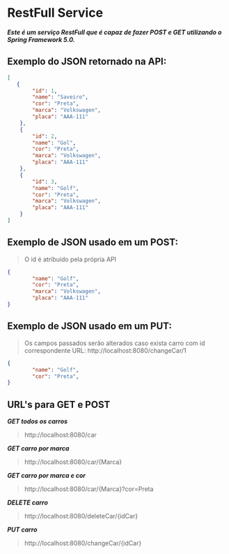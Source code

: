 # RestFull Service

***Este é um serviço RestFull que é capaz de fazer POST e GET utilizando o Spring Framework 5.0.***

## Exemplo do JSON retornado na API:
```json
[
   {
        "id": 1,
        "name": "Saveiro",
        "cor": "Preta",
        "marca": "Volkswagen",
        "placa": "AAA-111"
    },
    {
        "id": 2,
        "name": "Gol",
        "cor": "Preta",
        "marca": "Volkswagen",
        "placa": "AAA-111"
    },
    {
        "id": 3,
        "name": "Golf",
        "cor": "Preta",
        "marca": "Volkswagen",
        "placa": "AAA-111"
    }
]
```

## Exemplo de JSON usado em um POST:
> O id é atribuido pela própria API
```json
{
        "name": "Golf",
        "cor": "Preta",
        "marca": "Volkswagen",
        "placa": "AAA-111"
}

```

## Exemplo de JSON usado em um PUT:
> Os campos passados serão alterados caso exista carro com id correspondente
> URL: http://localhost:8080/changeCar/1 
```json
{
        "name": "Golf",
        "cor": "Preta",
}

```

## URL's para GET e POST
***GET todos os carros***
> http://localhost:8080/car

***GET carro por marca***
>http://localhost:8080/car/{Marca}

***GET carro por marca e cor***
>http://localhost:8080/car/{Marca}?cor=Preta

***DELETE carro***
>http://localhost:8080/deleteCar/{idCar}

***PUT carro***
>http://localhost:8080/changeCar/{idCar}
